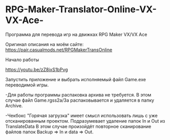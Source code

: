 # RPG-Maker-Translator-Online-VX-VX-Ace-
Программа для перевода игр на движках RPG Maker VX/VX Ace

Оригинал описания на моём сайте:
https://pair.casualmods.net/RPGMakerTransOnline

Начало работы

https://youtu.be/zZ8ixS1bPvg

Запустить приложение и выбрать исполняемый файл Game.exe переводимой игры.

-Для работы программы распаковка архива не требуется. В этом случае файл Game.rgss2a/3a распаковывается и удаляется в папку Archive.

-Чекбокс "Горячая загрузка" имеет смысл использовать лишь с уже отсканированным проектом. Подразумевает удаление папок In и Out из TranslateData В этом случае произойдёт повторное сканирование файлов папок Backup => In и data => Out.
